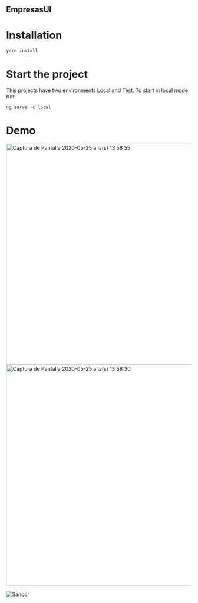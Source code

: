 ## EmpresasUI


# Installation
```
yarn install
```


# Start the project
This projects have two environments Local and Test. To start in local mode run:
```
ng serve -c local
```

# Demo
<img width="600" alt="Captura de Pantalla 2020-05-25 a la(s) 13 58 55" src="https://user-images.githubusercontent.com/50145471/82832601-ee14ab80-9e91-11ea-9e3a-23d00673e1f0.png">
<img width="600" alt="Captura de Pantalla 2020-05-25 a la(s) 13 58 30" src="https://user-images.githubusercontent.com/50145471/82832605-f1a83280-9e91-11ea-9383-f0ce6b0d97dd.png">

![Sancor](https://user-images.githubusercontent.com/50145471/82832439-747cbd80-9e91-11ea-9734-af01f6f6d862.gif)
